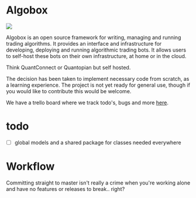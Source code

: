 # Algobox

![](https://i.imgur.com/2HAoR3F.jpg)

Algobox is an open source framework for writing, managing and running trading
algorithms. It provides an interface and infrastructure for developing, deploying
and running algorithmic trading bots. It allows users to self-host these bots
on their own infrastructure, at home or in the cloud.

Think QuantConnect or Quantopian but self hosted.

The decision has been taken to implement necessary code from scratch,
as a learning experience. The project is not yet ready for general use,
though if you would like to contribute this would be welcome.

We have a trello board where we track todo's, bugs and more [here](https://trello.com/b/a4PSkfDs/algobox).


# todo
 - [ ] global models and a shared package for classes needed everywhere


# Workflow

Committing straight to master isn't really a crime when you're working alone and have no features or releases to break.. right?
